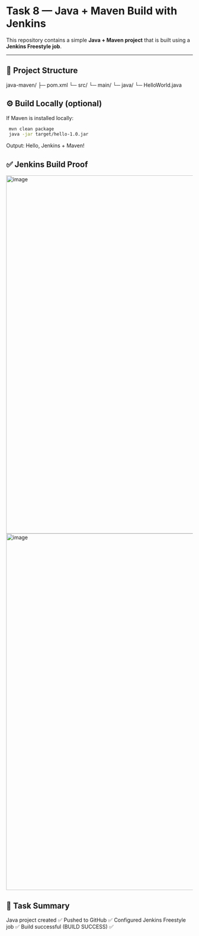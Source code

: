 # Task 8 — Java + Maven Build with Jenkins

This repository contains a simple **Java + Maven project** that is built using a **Jenkins Freestyle job**.

---

## 📂 Project Structure
java-maven/
├─ pom.xml
└─ src/
└─ main/
└─ java/
└─ HelloWorld.java

## ⚙️ Build Locally (optional)

If Maven is installed locally:

```bash
 mvn clean package
 java -jar target/hello-1.0.jar
```
Output:
Hello, Jenkins + Maven!

## ✅ Jenkins Build Proof
<img width="1899" height="964" alt="image" src="https://github.com/user-attachments/assets/08a3f397-64dd-4aa6-81f6-ee9154baa590" />
<img width="1918" height="960" alt="image" src="https://github.com/user-attachments/assets/194f7ec5-ba32-4aef-9689-6cecbe571a8c" />


## 📌 Task Summary

Java project created ✅
Pushed to GitHub ✅
Configured Jenkins Freestyle job ✅
Build successful (BUILD SUCCESS) ✅
